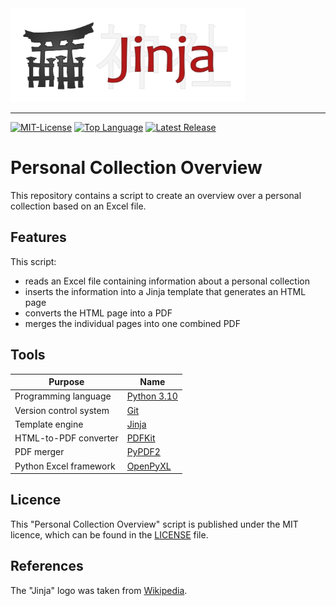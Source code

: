 <img src=resources/github/jinja_logo.png alt="Jinja Logo" width="375" height="150">

--------------------------------------------------------------------------------
[![MIT-License](https://img.shields.io/github/license/johanneshagspiel/personal-collection-overview)](LICENSE)
[![Top Language](https://img.shields.io/github/languages/top/johanneshagspiel/personal-collection-overview)](https://github.com/johanneshagspiel/personal-collection-overview)
[![Latest Release](https://img.shields.io/github/v/release/johanneshagspiel/personal-collection-overview)](https://github.com/johanneshagspiel/personal-collection-overview/releases/)

# Personal Collection Overview

This repository contains a script to create an overview over a personal collection based on an Excel file.

## Features

This script:
- reads an Excel file containing information about a personal collection
- inserts the information into a Jinja template that generates an HTML page
- converts the HTML page into a PDF
- merges the individual pages into one combined PDF

## Tools

| Purpose                | Name                                                 |
|------------------------|------------------------------------------------------|
| Programming language   | [Python 3.10](https://www.python.org/)               |
| Version control system | [Git](https://git-scm.com/)                          |
| Template engine        | [Jinja](https://jinja.palletsprojects.com/en/3.1.x/) |
| HTML-to-PDF converter  | [PDFKit](https://pdfkit.org/) |
| PDF merger             | [PyPDF2](https://pypi.org/project/PyPDF2/) |
| Python Excel framework | [OpenPyXL](https://openpyxl.readthedocs.io/en/stable/)                  |

## Licence

This "Personal Collection Overview" script is published under the MIT licence, which can be found in the [LICENSE](LICENSE) file.

## References

The "Jinja" logo was taken from [Wikipedia](https://upload.wikimedia.org/wikipedia/commons/thumb/8/87/Jinja_software_logo.svg/1200px-Jinja_software_logo.svg.png).
